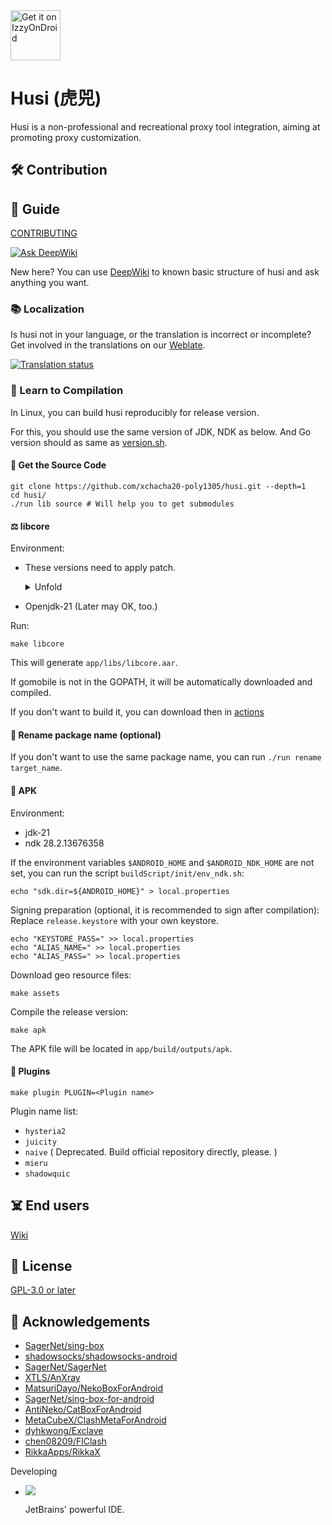 <a href="https://apt.izzysoft.de/fdroid/index/apk/fr.husi/">
    <img src="https://gitlab.com/IzzyOnDroid/repo/-/raw/master/assets/IzzyOnDroid.png"
    alt="Get it on IzzyOnDroid"
    height="80">
</a>

# Husi (虎兕)

Husi is a non-professional and recreational proxy tool integration, aiming at promoting proxy customization.

## 🛠️ Contribution

## 🧭 Guide

[CONTRIBUTING](./CONTRIBUTING.md)

[![Ask DeepWiki](https://deepwiki.com/badge.svg)](https://deepwiki.com/xchacha20-poly1305/husi)

New here? You can use [DeepWiki](https://deepwiki.com/xchacha20-poly1305/husi) to known basic structure of husi and ask anything you want.

### 📚 Localization

Is husi not in your language, or the translation is incorrect or incomplete? Get involved in the
translations on our [Weblate](https://hosted.weblate.org/engage/husi/).

[![Translation status](https://hosted.weblate.org/widgets/husi/-/horizontal-auto.svg)](https://hosted.weblate.org/engage/husi/)

### 🔨 Learn to Compilation

In Linux, you can build husi reproducibly for release version.

For this, you should use the same version of JDK, NDK as below. And Go version should as same
as [version.sh](./buildScript/init/version.sh).

#### 🧰 Get the Source Code

```shell
git clone https://github.com/xchacha20-poly1305/husi.git --depth=1
cd husi/
./run lib source # Will help you to get submodules
```

#### ⚖️ libcore

Environment:

* These versions need to apply patch.

  <details>
    <summary>Unfold</summary>

  1.22.5: Apply [this patch](./libcore/patches/cgo_go1225.diff) to `${GOROOT}/src/runtime/cgocall.go`

  1.23.0-1.23.3: Apply [this patch](https://github.com/golang/go/commit/76a8409eb81eda553363783dcdd9d6224368ae0e.patch)
  to`${GOROOT}`. `make patch_go1230`

  1.23.4: Apply [this patch](https://github.com/golang/go/commit/59b7d40774b29bd1da1aa624f13233111aff4ad2.patch) to `$(GOROOT)`. `make patch_go1234`

  </details>

* Openjdk-21 (Later may OK, too.)

Run:

```shell
make libcore
```

This will generate `app/libs/libcore.aar`.

If gomobile is not in the GOPATH, it will be automatically downloaded and compiled.

If you don't want to build it, you can download then in [actions](https://github.com/xchacha20-poly1305/husi/actions)

#### 🎀 Rename package name (optional)

If you don't want to use the same package name, you can run `./run rename target_name`.

#### 🎁 APK

Environment:

* jdk-21
* ndk 28.2.13676358

If the environment variables `$ANDROID_HOME` and `$ANDROID_NDK_HOME` are not set, you can run the script
`buildScript/init/env_ndk.sh`:

```shell
echo "sdk.dir=${ANDROID_HOME}" > local.properties
```

Signing preparation (optional, it is recommended to sign after compilation): Replace `release.keystore` with your own
keystore.

```shell
echo "KEYSTORE_PASS=" >> local.properties
echo "ALIAS_NAME=" >> local.properties
echo "ALIAS_PASS=" >> local.properties
```

Download geo resource files:

```shell
make assets
```

Compile the release version:

```shell
make apk
```

The APK file will be located in `app/build/outputs/apk`.

#### 🌈 Plugins

```shell
make plugin PLUGIN=<Plugin name>
```

Plugin name list:

* `hysteria2`
* `juicity`
* `naive` ( Deprecated. Build official repository directly, please. )
* `mieru`
* `shadowquic`

## ☠️ End users

[Wiki](https://github.com/xchacha20-poly1305/husi/wiki)

## 📖 License

[GPL-3.0 or later](./LICENSE)

## 🤝 Acknowledgements

- [SagerNet/sing-box](https://github.com/SagerNet/sing-box)
- [shadowsocks/shadowsocks-android](https://github.com/shadowsocks/shadowsocks-android)
- [SagerNet/SagerNet](https://github.com/SagerNet/SagerNet)
- [XTLS/AnXray](https://github.com/XTLS/AnXray)
- [MatsuriDayo/NekoBoxForAndroid](https://github.com/MatsuriDayo/NekoBoxForAndroid)
- [SagerNet/sing-box-for-android](https://github.com/SagerNet/sing-box-for-android)
- [AntiNeko/CatBoxForAndroid](https://github.com/AntiNeko/CatBoxForAndroid)
- [MetaCubeX/ClashMetaForAndroid](https://github.com/MetaCubeX/ClashMetaForAndroid)
- [dyhkwong/Exclave](https://github.com/dyhkwong/Exclave)
- [chen08209/FlClash](https://github.com/chen08209/FlClash)
- [RikkaApps/RikkaX](https://github.com/RikkaApps/RikkaX)

Developing

- [![](https://resources.jetbrains.com/storage/products/company/brand/logos/jetbrains.svg)](https://www.jetbrains.com)

    JetBrains' powerful IDE.
